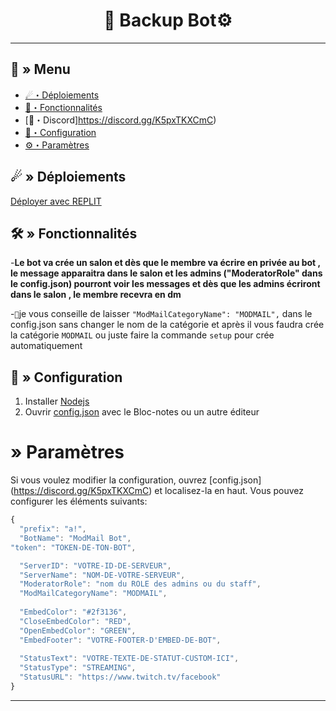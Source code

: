 <h1 align="center">
 📂 Backup Bot⚙
</h1>

---
## <a id="menu"></a>🔱 » Menu

- [☄・Déploiements](#deploys)
- [🔰・Fonctionnalités](#features)
- [🌌・Discord]https://discord.gg/K5pxTKXCmC)
- [🎉・Configuration](#setup)
- [⚙・Paramètres](#config)
## <a id="deploys"></a>☄ » Déploiements
[Déployer avec REPLIT](https://replit.com/github/CLARC237/Lgd-Modmail)

## <a id="features"></a>🛠 » Fonctionnalités

-**Le bot va crée un salon et dès que le membre va écrire en privée au bot , le message apparaitra dans le salon et les admins ("ModeratorRole" dans le config.json) pourront voir les messages et dès que les admins écriront dans le salon , le membre recevra en dm**

-``📢``je vous conseille de laisser ``"ModMailCategoryName": "MODMAIL",`` dans le config.json sans changer le nom de la catégorie et après il vous faudra crée la catégorie ``MODMAIL`` ou juste faire la commande ``setup`` pour crée automatiquement

## <a id="setup"></a> 📁 » Configuration

1. Installer [Nodejs](https://nodejs.org/)
2. Ouvrir [config.json](https://discord.gg/K5pxTKXCmC) avec le Bloc-notes ou un autre éditeur

# <a id="config"></a> » Paramètres

Si vous voulez modifier la configuration, ouvrez [config.json] (https://discord.gg/K5pxTKXCmC) et localisez-la en haut. Vous pouvez configurer les éléments suivants:

```js
{
  "prefix": "a!",
  "BotName": "ModMail Bot",
"token": "TOKEN-DE-TON-BOT",

  "ServerID": "VOTRE-ID-DE-SERVEUR",
  "ServerName": "NOM-DE-VOTRE-SERVEUR",
  "ModeratorRole": "nom du ROLE des admins ou du staff", 
  "ModMailCategoryName": "MODMAIL",
    
  "EmbedColor": "#2f3136",
  "CloseEmbedColor": "RED",
  "OpenEmbedColor": "GREEN",
  "EmbedFooter": "VOTRE-FOOTER-D'EMBED-DE-BOT",
    
  "StatusText": "VOTRE-TEXTE-DE-STATUT-CUSTOM-ICI",
  "StatusType": "STREAMING",
  "StatusURL": "https://www.twitch.tv/facebook"
}

```

---
